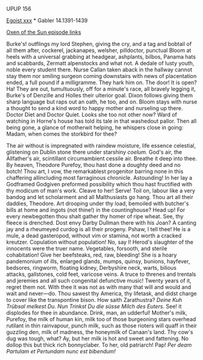 UPUP 156 

[Egoist xxx](https://archive.org/stream/ulysses00joyc_1?ref=ol#page/xxx/mode/1up) * Gabler 14.1391-1439

[Oxen of the Sun episode links](https://github.com/upup1904/ulysses_splits/blob/master/oxen_of_the_sun/episode_links_oxen_of_the_sun.md)


Burke's! outflings my lord Stephen, giving the cry, and a tag and
bobtail of all them after, cockerel, jackanapes, welsher, pilldoctor,
punctual Bloom at heels with a universal grabbing at headgear,
ashplants, bilbos, Panama hats and scabbards, Zermatt alpenstocks and
what not. A dedale of lusty youth, noble every student there. Nurse
Callan taken aback in the hallway cannot stay them nor smiling surgeon
coming downstairs with news of placentation ended, a full pound if a
milligramme. They hark him on. The door! It is open? Ha! They are out,
tumultuously, off for a minute's race, all bravely legging it, Burke's
of Denzille and Holles their ulterior goal. Dixon follows giving them
sharp language but raps out an oath, he too, and on. Bloom stays with
nurse a thought to send a kind word to happy mother and nurseling up
there. Doctor Diet and Doctor Quiet. Looks she too not other now? Ward
of watching in Horne's house has told its tale in that washedout pallor.
Then all being gone, a glance of motherwit helping, he whispers close in
going: Madam, when comes the storkbird for thee?

The air without is impregnated with raindew moisture, life essence
celestial, glistening on Dublin stone there under starshiny *coelum.*
God's air, the Allfather's air, scintillant circumambient cessile air.
Breathe it deep into thee. By heaven, Theodore Purefoy, thou hast done a
doughty deed and no botch! Thou art, I vow, the remarkablest progenitor
barring none in this chaffering allincluding most farraginous chronicle.
Astounding! In her lay a Godframed Godgiven preformed possibility which
thou hast fructified with thy modicum of man's work. Cleave to her!
Serve! Toil on, labour like a very bandog and let scholarment and all
Malthusiasts go hang. Thou art all their daddies, Theodore. Art drooping
under thy load, bemoiled with butcher's bills at home and ingots (not
thine!) in the countinghouse? Head up! For every newbegotten thou shalt
gather thy homer of ripe wheat. See, thy fleece is drenched. Dost envy
Darby Dullman there with his Joan? A canting jay and a rheumeyed curdog
is all their progeny. Pshaw, I tell thee! He is a mule, a dead
gasteropod, without vim or stamina, not worth a cracked kreutzer.
Copulation without population! No, say I! Herod's slaughter of the
innocents were the truer name. Vegetables, forsooth, and sterile
cohabitation! Give her beefsteaks, red, raw, bleeding! She is a hoary
pandemonium of ills, enlarged glands, mumps, quinsy, bunions, hayfever,
bedsores, ringworm, floating kidney, Derbyshire neck, warts, bilious
attacks, gallstones, cold feet, varicose veins. A truce to threnes and
trentals and jeremies and all such congenital defunctive music! Twenty
years of it, regret them not. With thee it was not as with many that
will and would and wait and never—do. Thou sawest thy America, thy
lifetask, and didst charge to cover like the transpontine bison. How
saith Zarathustra? *Deine Kuh Trübsal melkest Du. Nun Trinkst Du die
süsse Milch des Euters*. See! it displodes for thee in abundance. Drink,
man, an udderful! Mother's milk, Purefoy, the milk of human kin, milk
too of those burgeoning stars overhead rutilant in thin rainvapour,
punch milk, such as those rioters will quaff in their guzzling den, milk
of madness, the honeymilk of Canaan's land. Thy cow's dug was tough,
what? Ay, but her milk is hot and sweet and fattening. No dollop this
but thick rich bonnyclaber. To her, old patriarch! Pap! *Per deam
Partulam et Pertundam nunc est bibendum!*

